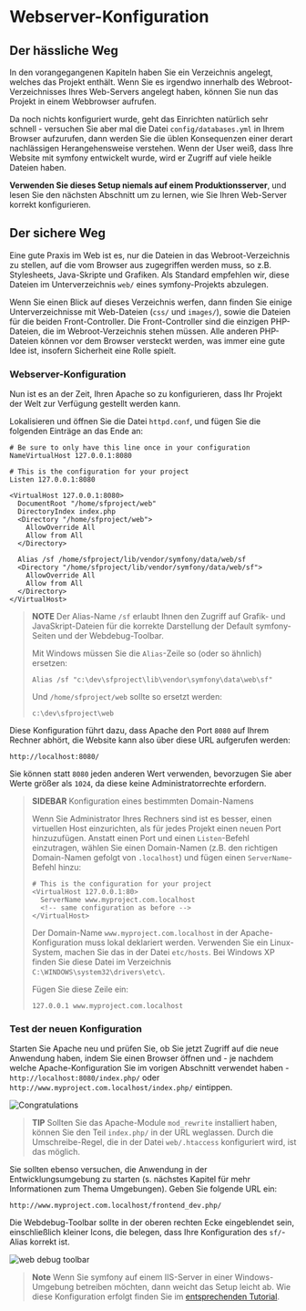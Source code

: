 Webserver-Konfiguration
=======================

Der hässliche Weg
-----------------

In den vorangegangenen Kapiteln haben Sie ein Verzeichnis angelegt, welches das 
Projekt enthält. Wenn Sie es irgendwo innerhalb des Webroot-Verzeichnisses Ihres 
Web-Servers angelegt haben, können Sie nun das Projekt in einem Webbrowser 
aufrufen.

Da noch nichts konfiguriert wurde, geht das Einrichten natürlich sehr schnell - 
versuchen Sie aber mal die Datei `config/databases.yml` in Ihrem Browser 
aufzurufen, dann werden Sie die üblen Konsequenzen einer derart nachlässigen 
Herangehensweise verstehen. Wenn der User weiß, dass Ihre Website mit symfony 
entwickelt wurde, wird er Zugriff auf viele heikle Dateien haben.

**Verwenden Sie dieses Setup niemals auf einem Produktionsserver**, und lesen 
Sie den nächsten Abschnitt um zu lernen, wie Sie Ihren Web-Server korrekt 
konfigurieren.

Der sichere Weg
---------------

Eine gute Praxis im Web ist es, nur die Dateien in das Webroot-Verzeichnis zu 
stellen, auf die vom Browser aus zugegriffen werden muss, so z.B. Stylesheets, 
Java-Skripte und Grafiken. Als Standard empfehlen wir, diese Dateien im 
Unterverzeichnis `web/` eines symfony-Projekts abzulegen.

Wenn Sie einen Blick auf dieses Verzeichnis werfen, dann finden Sie einige 
Unterverzeichnisse mit Web-Dateien (`css/` und `images/`), sowie die Dateien 
für die beiden Front-Controller. Die Front-Controller sind die einzigen 
PHP-Dateien, die im Webroot-Verzeichnis stehen müssen. Alle anderen PHP-Dateien 
können vor dem Browser versteckt werden, was immer eine gute Idee ist, insofern 
Sicherheit eine Rolle spielt.

### Webserver-Konfiguration

Nun ist es an der Zeit, Ihren Apache so zu konfigurieren, dass Ihr Projekt der 
Welt zur Verfügung gestellt werden kann.

Lokalisieren und öffnen Sie die Datei `httpd.conf`, und fügen Sie die folgenden 
Einträge an das Ende an:

    # Be sure to only have this line once in your configuration
    NameVirtualHost 127.0.0.1:8080

    # This is the configuration for your project
    Listen 127.0.0.1:8080

    <VirtualHost 127.0.0.1:8080>
      DocumentRoot "/home/sfproject/web"
      DirectoryIndex index.php
      <Directory "/home/sfproject/web">
        AllowOverride All
        Allow from All
      </Directory>

      Alias /sf /home/sfproject/lib/vendor/symfony/data/web/sf
      <Directory "/home/sfproject/lib/vendor/symfony/data/web/sf">
        AllowOverride All
        Allow from All
      </Directory>
    </VirtualHost>

>**NOTE**
>Der Alias-Name `/sf` erlaubt Ihnen den Zugriff auf Grafik- und 
>JavaSkript-Dateien für die korrekte Darstellung der Default symfony-Seiten 
>und der Webdebug-Toolbar.
>
>Mit Windows müssen Sie die `Alias`-Zeile so (oder so ähnlich) ersetzen:
>
>     Alias /sf "c:\dev\sfproject\lib\vendor\symfony\data\web\sf"
>
>Und `/home/sfproject/web` sollte so ersetzt werden:
>
>     c:\dev\sfproject\web

Diese Konfiguration führt dazu, dass Apache den Port `8080` auf Ihrem Rechner 
abhört, die Website kann also über diese URL aufgerufen werden:

    http://localhost:8080/

Sie können statt `8080` jeden anderen Wert verwenden, bevorzugen Sie aber Werte 
größer als `1024`, da diese keine Administratorrechte erfordern.

>**SIDEBAR**
>Konfiguration eines bestimmten Domain-Namens
>
>Wenn Sie Administrator Ihres Rechners sind ist es besser, einen virtuellen Host 
>einzurichten, als für jedes Projekt einen neuen Port hinzuzufügen. Anstatt 
>einen Port und einen `Listen`-Befehl einzutragen, wählen Sie einen Domain-Namen 
>(z.B. den richtigen Domain-Namen gefolgt von `.localhost`) und fügen einen 
>`ServerName`-Befehl hinzu:
>
>     # This is the configuration for your project
>     <VirtualHost 127.0.0.1:80>
>       ServerName www.myproject.com.localhost
>       <!-- same configuration as before -->
>     </VirtualHost>
>
>Der Domain-Name `www.myproject.com.localhost` in der Apache-Konfiguration muss 
>lokal deklariert werden. Verwenden Sie ein Linux-System, machen Sie das in der 
>Datei `etc/hosts`. Bei Windows XP finden Sie diese Datei im Verzeichnis 
>`C:\WINDOWS\system32\drivers\etc\`.
>
>Fügen Sie diese Zeile ein:
>
>     127.0.0.1 www.myproject.com.localhost

### Test der neuen Konfiguration

Starten Sie Apache neu und prüfen Sie, ob Sie jetzt Zugriff auf die neue 
Anwendung haben, indem Sie einen Browser öffnen und - je nachdem welche 
Apache-Konfiguration Sie im vorigen Abschnitt verwendet haben - 
`http://localhost:8080/index.php/` oder 
`http://www.myproject.com.localhost/index.php/` eintippen.

![Congratulations](http://www.symfony-project.org/images/getting-started/1_4/congratulations.png)

>**TIP**
>Sollten Sie das Apache-Module `mod_rewrite` installiert haben, können Sie den 
>Teil `index.php/` in der URL weglassen. Durch die Umschreibe-Regel, die in der 
>Datei `web/.htaccess` konfiguriert wird, ist das möglich.

Sie sollten ebenso versuchen, die Anwendung in der Entwicklungsumgebung zu 
starten (s. nächstes Kapitel für mehr Informationen zum Thema Umgebungen). Geben 
Sie folgende URL ein:

    http://www.myproject.com.localhost/frontend_dev.php/

Die Webdebug-Toolbar sollte in der oberen rechten Ecke eingeblendet sein, 
einschließlich kleiner Icons, die belegen, dass Ihre Konfiguration des 
`sf/`-Alias korrekt ist.

![web debug toolbar](http://www.symfony-project.org/images/getting-started/1_4/web_debug_toolbar.png)

>**Note**
>Wenn Sie symfony auf einem IIS-Server in einer Windows-Umgebung betreiben 
>möchten, dann weicht das Setup leicht ab. Wie diese Konfiguration erfolgt finden 
>Sie im [entsprechenden Tutorial](http://www.symfony-project.com/cookbook/1_0/web_server_iis).